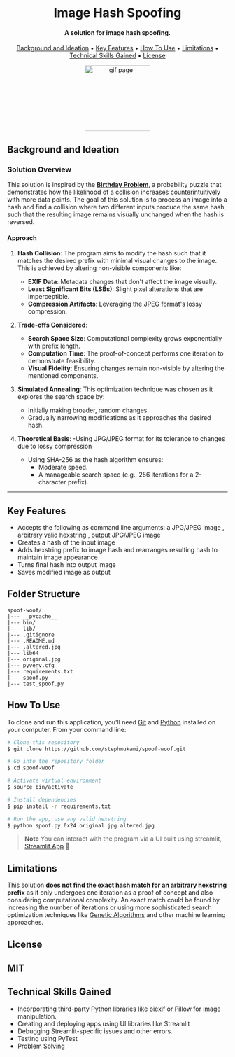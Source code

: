 
<h1 align="center">
  Image Hash Spoofing
  <br>
</h1>

<h4 align="center">A solution for image hash spoofing.</h4>
<p align="center">
  <a href="#background-ideation">Background and Ideation</a> •
  <a href="#key-features">Key Features</a> •
  <a href="#how-to-use">How To Use</a> •
  <a href="#limitations">Limitations</a> •
  <a href="#tech-skills">Technical Skills Gained</a> •
  <a href="#license">License</a>
</p>
<div align="center">
  
  <img src="https://media.giphy.com/media/mGLOwWFI72JQvxsYaS/giphy.gif?cid=ecf05e47hiuuxng4pbn3yyelv8kho5x7avvq6ytx3bq38yj1&ep=v1_gifs_search&rid=giphy.gif&ct=g" alt="gif page" width="150" height="150">
  
</div>

## Background and Ideation
### **Solution Overview**

This solution is inspired by the [**Birthday Problem**](https://en.wikipedia.org/wiki/Birthday_problem), a probability puzzle that demonstrates how the likelihood of a collision increases counterintuitively with more data points. The goal of this solution is to process an image into a hash and find a collision where two different inputs produce the same hash, such that the resulting image remains visually unchanged when the hash is reversed.

#### **Approach**
1. **Hash Collision**: The program aims to modify the hash such that it matches the desired prefix with minimal visual changes to the image. This is achieved by altering non-visible components like:
   - **EXIF Data**: Metadata changes that don't affect the image visually.
   - **Least Significant Bits (LSBs)**: Slight pixel alterations that are imperceptible.
   - **Compression Artifacts**: Leveraging the JPEG format's lossy compression.

2. **Trade-offs Considered**:
   - **Search Space Size**: Computational complexity grows exponentially with prefix length.
   - **Computation Time**: The proof-of-concept performs one iteration to demonstrate feasibility.
   - **Visual Fidelity**: Ensuring changes remain non-visible by altering the mentioned components.

3. **Simulated Annealing**: This optimization technique was chosen as it explores the search space by:
   - Initially making broader, random changes.
   - Gradually narrowing modifications as it approaches the desired hash.

4. **Theoretical Basis**:
   -Using JPG/JPEG format for its tolerance to changes due to lossy compression
   - Using SHA-256 as the hash algorithm ensures:
     - Moderate speed.
     - A manageable search space (e.g., 256 iterations for a 2-character prefix).
     
---


## Key Features

- Accepts the following as command line arguments: a JPG/JPEG image , arbitrary valid hexstring , output JPG/JPEG image
- Creates a hash of the input image
- Adds hexstring prefix to image hash and rearranges resulting hash to maintain image appearance
- Turns final hash into output image
- Saves modified image as output


## Folder Structure

```plaintext
spoof-woof/
|--- __pycache__
|--- bin/
|--- lib/
|--- .gitignore
|--- .README.md
|--- .altered.jpg
|--- lib64
|--- original.jpg
|--- pyvenv.cfg
|--- requirements.txt
|--- spoof.py
|--- test_spoof.py
```

## How To Use

To clone and run this application, you'll need [Git](https://git-scm.com) and [Python](https://www.python.org/downloads/)  installed on your computer. From your command line:

```bash
# Clone this repository
$ git clone https://github.com/stephmukami/spoof-woof.git

# Go into the repository folder
$ cd spoof-woof

# Activate virtual environment
$ source bin/activate

# Install dependencies
$ pip install -r requirements.txt

# Run the app, use any valid hexstring
$ python spoof.py 0x24 original.jpg altered.jpg


```

> **Note**
> You can interact with the program via a UI built using streamlit, [Streamlit App](https://stephmukami-streamlit-spoof-streamlitmain-mbkzqu.streamlit.app/) 🎉

## Limitations
This solution **does not find the exact hash match for an arbitrary hexstring prefix** as it only undergoes one iteration as a proof of concept and also considering computational complexity. An exact match could be found by increasing the number of iterations or using more
sophisticated search optimization techniques like [Genetic Algorithms](https://en.wikipedia.org/wiki/Genetic_algorithm#:~:text=In%20computer%20science%20and%20operations,hyperparameter%20optimization%2C%20and%20causal%20inference.) and other machine learning approaches.
## License

MIT
---
## Technical Skills Gained
- Incorporating third-party Python libraries like piexif or Pillow for image manipulation.
- Creating and deploying apps using UI libraries like Streamlit
- Debugging Streamlit-specific issues and other errors.
- Testing using PyTest
- Problem Solving


